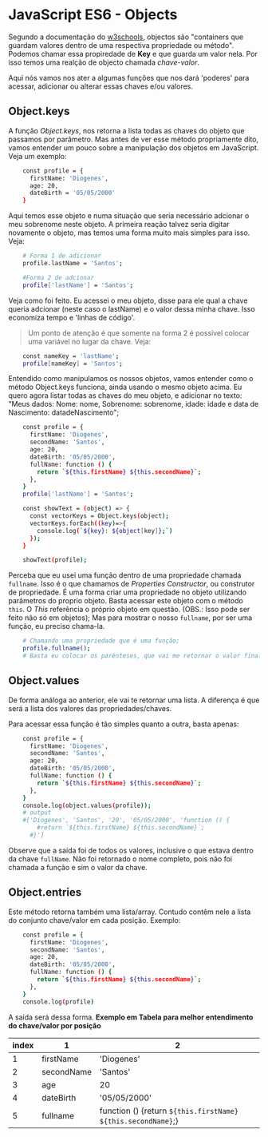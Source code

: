 # JavaScript ES6 - Objects
Segundo a documentação do [w3schools](http://www.w3schools.com), objectos são "containers que guardam valores dentro de uma respectiva propriedade ou método". Podemos chamar essa propiredade de **Key** e que guarda um valor nela. Por isso temos uma realção de objecto chamada *chave-valor*.

Aqui nós vamos nos ater a algumas funções que nos dará 'poderes' para acessar, adicionar ou alterar essas chaves e/ou valores.

## Object.keys
A função *Object.keys*, nos retorna a lista todas as chaves do objeto que passamos por parâmetro. Mas antes de ver esse método propriamente dito, vamos entender um pouco sobre a manipulação dos objetos em JavaScript.
Veja um exemplo: 
```sh 
    const profile = {
      firstName: 'Diogenes',
      age: 20,
      dateBirth = '05/05/2000'
    }
```
Aqui temos esse objeto e numa situação que seria necessário adcionar o meu sobrenome neste objeto. A primeira reação talvez seria digitar novamente o objeto, mas temos uma forma muito mais simples para isso. Veja:
```sh
    # Forma 1 de adicionar
    profile.lastName = 'Santos';

    #Forma 2 de adcionar
    profile['lastName'] = 'Santos';
```
Veja como foi feito. Eu acessei o meu objeto, disse para ele qual a chave queria adcionar (neste caso o lastName) e o valor dessa minha chave. Isso economiza tempo e 'linhas de código'.

> Um ponto de atenção é que somente na forma 2 é possível colocar uma variável no lugar da chave. Veja:
```sh 
    const nameKey = 'lastName';
    profile[nameKey] = 'Santos';
```
Entendido como manipulamos os nossos objetos, vamos entender como o método Object.keys funciona, ainda usando o mesmo objeto acima. Eu quero agora listar todas as chaves do meu objeto, e adicionar no texto: "Meus dados: Nome: nome, Sobrenome: sobrenome, idade: idade e data de Nascimento: datadeNascimento";
```sh 
    const profile = {
      firstName: 'Diogenes',
      secondName: 'Santos',
      age: 20,
      dateBirth: '05/05/2000',
      fullName: function () {
        return `${this.firstName} ${this.secondName}`;
      },
    }
    profile['lastName'] = 'Santos';

    const showText = (object) => {
      const vectorKeys = Object.keys(object);
      vectorKeys.forEach((key)=>{
        console.log(`${key}: ${object[key]};`)
      });
    }

    showText(profile);
```
Perceba que eu usei uma função dentro de uma propriedade chamada `fullname`. Isso é o que chamamos de *Properties Constructor*, ou construtor de propriedade. É uma forma criar uma propriedade no objeto utilizando parâmetros do proprio objeto. Basta acessar este objeto com o método `this`. O *This* referência o próprio objeto em questão. (OBS.: Isso pode ser feito não só em objetos);
Mas para mostrar o nosso `fullname`, por ser uma função, eu preciso chama-la. 

```sh 
    # Chamando uma propriedade que é uma função;
    profile.fullname();
    # Basta eu colocar os parênteses, que vai me retornar o valor final da função.
```
## Object.values
De forma análoga ao anterior, ele vai te retornar uma lista. A diferença é que será a lista dos valores das propriedades/chaves. 

Para acessar essa função é tão simples quanto a outra, basta apenas:

```sh
    const profile = {
      firstName: 'Diogenes',
      secondName: 'Santos',
      age: 20,
      dateBirth: '05/05/2000',
      fullName: function () {
        return `${this.firstName} ${this.secondName}`;
      },
    }
    console.log(object.values(profile));
    # output
    #['Diogenes', 'Santos', '20', '05/05/2000', 'function () {
        #return `${this.firstName} ${this.secondName}`;
      #}']
```
Observe que a saída foi de todos os valores, inclusive o que estava dentro da chave `fullName`. Não foi retornado o nome completo, pois não foi chamada a função e sim  o valor da chave.

## Object.entries
Este método retorna também uma lista/array. Contudo contêm nele a lista do conjunto chave/valor em cada posição. Exemplo:
```sh
    const profile = {
      firstName: 'Diogenes',
      secondName: 'Santos',
      age: 20,
      dateBirth: '05/05/2000',
      fullName: function () {
        return `${this.firstName} ${this.secondName}`;
      },
    }
    console.log(profile)
```
A saída será dessa forma. **Exemplo em Tabela para melhor entendimento do chave/valor por posição**

index     | 1          |2
--------- | ------     | -------
1         | firstName  | 'Diogenes'
2         | secondName | 'Santos' 
3         | age        | 20
4         | dateBirth  | '05/05/2000'
5         | fullname   | function () {return `${this.firstName} ${this.secondName}`;}


